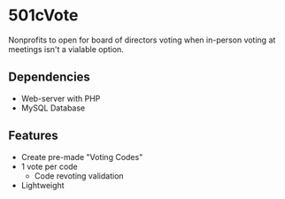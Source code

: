 # 501cVote
Nonprofits to open for board of directors voting when in-person voting at meetings isn't a vialable option.

## Dependencies 
* Web-server with PHP
* MySQL Database

## Features
* Create pre-made "Voting Codes"
* 1 vote per code
   * Code revoting validation
* Lightweight
